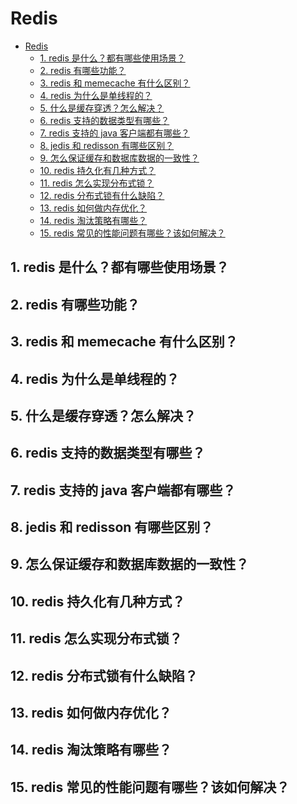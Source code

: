 # Redis

<!-- TOC -->

- [Redis](#redis)
    - [1. redis 是什么？都有哪些使用场景？](#1-redis-是什么都有哪些使用场景)
    - [2. redis 有哪些功能？](#2-redis-有哪些功能)
    - [3. redis 和 memecache 有什么区别？](#3-redis-和-memecache-有什么区别)
    - [4. redis 为什么是单线程的？](#4-redis-为什么是单线程的)
    - [5. 什么是缓存穿透？怎么解决？](#5-什么是缓存穿透怎么解决)
    - [6. redis 支持的数据类型有哪些？](#6-redis-支持的数据类型有哪些)
    - [7. redis 支持的 java 客户端都有哪些？](#7-redis-支持的-java-客户端都有哪些)
    - [8. jedis 和 redisson 有哪些区别？](#8-jedis-和-redisson-有哪些区别)
    - [9. 怎么保证缓存和数据库数据的一致性？](#9-怎么保证缓存和数据库数据的一致性)
    - [10. redis 持久化有几种方式？](#10-redis-持久化有几种方式)
    - [11. redis 怎么实现分布式锁？](#11-redis-怎么实现分布式锁)
    - [12. redis 分布式锁有什么缺陷？](#12-redis-分布式锁有什么缺陷)
    - [13. redis 如何做内存优化？](#13-redis-如何做内存优化)
    - [14. redis 淘汰策略有哪些？](#14-redis-淘汰策略有哪些)
    - [15. redis 常见的性能问题有哪些？该如何解决？](#15-redis-常见的性能问题有哪些该如何解决)

<!-- /TOC -->

## 1. redis 是什么？都有哪些使用场景？

## 2. redis 有哪些功能？

## 3. redis 和 memecache 有什么区别？

## 4. redis 为什么是单线程的？

## 5. 什么是缓存穿透？怎么解决？

## 6. redis 支持的数据类型有哪些？

## 7. redis 支持的 java 客户端都有哪些？

## 8. jedis 和 redisson 有哪些区别？

## 9. 怎么保证缓存和数据库数据的一致性？

## 10. redis 持久化有几种方式？

## 11. redis 怎么实现分布式锁？

## 12. redis 分布式锁有什么缺陷？

## 13. redis 如何做内存优化？

## 14. redis 淘汰策略有哪些？

## 15. redis 常见的性能问题有哪些？该如何解决？

